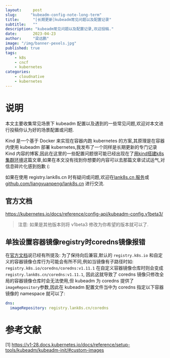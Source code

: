 ```yaml
---
layout:     post 
slug:      "kubeadm-config-note-long-term"
title:      "[长期更新]kubeadm常见问题以及配置记录"
subtitle:   ""
description: "kubeadm常见问题以及配置记录,欢迎投稿."
date:       2023-04-23
author:     "梁远鹏"
image: "/img/banner-pexels.jpg"
published: true
tags:
    - k8s
    - cncf
    - kubernetes
categories: 
    - cloudnative
    - kubernetes
---
```



# 说明

本文主要收集常见场景下 kubeadm 配置以及遇到的一些常见问题,欢迎对本文进行投稿你认为好的场景配置或问题.

Kind 是一个基于 Docker 来实现在容器内跑 kubernetes 的方案,其原理是在容器内使用 kubeadm 部署 kubernetes,我发布了一个同样是长期更新的专门记录 Kind 内容的博客,因此在这里的一些配置问题很可能已经出现在了[用kind搭建k8s集群环境](https://liangyuanpeng.com/post/run-k8s-with-kind/)这篇文章,如果在本文没有找到你想要的内容可以去那篇文章试试运气,对信息碎片化感到抱歉 (:

如果在使用 registry.lank8s.cn 时有疑问或问题,欢迎在[lank8s.cn 服务](https://liangyuanpeng.com/post/service-lank8s.cn/)或[github.com/liangyuanpeng/lank8s.cn](https://github.com/liangyuanpeng/lank8s.cn) 进行交流.

## 官方文档

https://kubernetes.io/docs/reference/config-api/kubeadm-config.v1beta3/

>注意: 如果是其他版本则将 v1beta3 修改为你希望的版本就可以了.


## 单独设置容器镜像registry时coredns镜像报错

在[官方文档](https://v1-28.docs.kubernetes.io/docs/reference/setup-tools/kubeadm/kubeadm-init/#custom-images)说已经有所提及: 为了保持向后兼容,默认的 `registry.k8s.io` 和自定义的容器镜像仓库行为可能会有所不同,例如当镜像有子路径时如: `registry.k8s.io/coredns/coredns:v1.11.1` 在自定义容器镜像仓库时则会变成 `registry.lank8s.cn/coredns:v1.11.1`, 因此这就导致了 coredns 镜像只修改全局的容器镜像仓库时会无法使用,但 kubeadm 为 coredns 提供了`imageRepository`参数,因此在 kubeadm 配置文件当中为 coredns 指定以下容器镜像的 namespace 就可以了:

```yaml
dns:
  imageRepository: registry.lank8s.cn/coredns
```



# 参考文献

[1] https://v1-28.docs.kubernetes.io/docs/reference/setup-tools/kubeadm/kubeadm-init/#custom-images